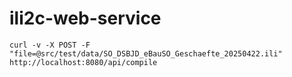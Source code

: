 # ili2c-web-service

```
curl -v -X POST -F "file=@src/test/data/SO_DSBJD_eBauSO_Geschaefte_20250422.ili" http://localhost:8080/api/compile 
```